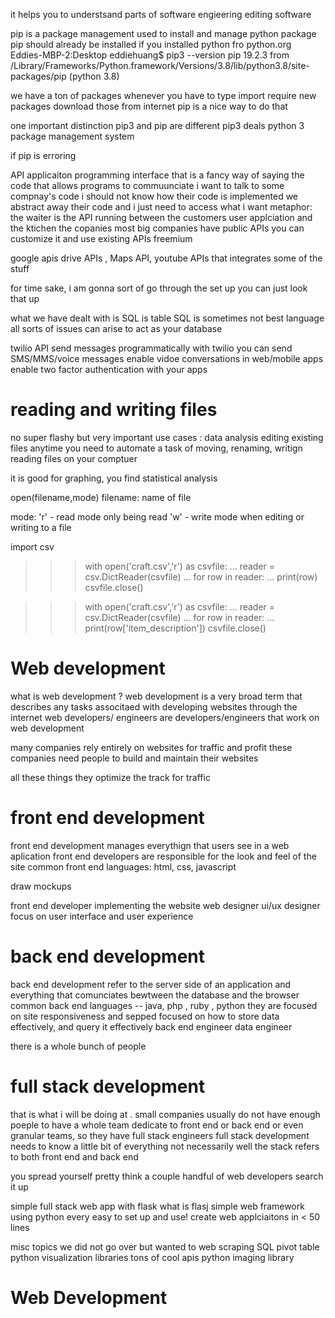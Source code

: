 it helps you to understsand parts of software engieering 
editing software 



pip is a package management used to install and manage python package 
pip should already be installed if you installed python fro python.org 
Eddies-MBP-2:Desktop eddiehuang$ pip3 --version 
pip 19.2.3 from /Library/Frameworks/Python.framework/Versions/3.8/lib/python3.8/site-packages/pip (python 3.8)


we have a ton of packages whenever you have to type import 
require new packages download those from internet 
pip is a nice way to do that 


one important distinction 
pip3 and pip are different 
pip3 deals python 3 package management system 


if pip is erroring 


API applicaiton programming interface 
that is a fancy way of saying the code that allows programs to commuunciate 
i want to talk to some compnay's code i should not know how their code is implemented 
we abstract away their code and i just need to access what i want 
metaphor: the waiter is the API running between the customers user applciation and the ktichen the copanies 
most big companies have public APIs
you can customize it and use existing APIs 
freemium 



google apis drive APIs , Maps API, youtube APIs 
that integrates some of the stuff 


for time sake, i am gonna sort of go through the set up 
you can just look that up 

what we have dealt with is SQL is table
SQL is sometimes not best language 
all sorts of issues can arise to act as your database 



twilio API 
send messages programmatically 
with twilio you can send SMS/MMS/voice messages 
enable vidoe conversations in web/mobile apps 
enable two factor authentication with your apps 


# reading and writing files 
no super flashy but very important 
use cases : 
data analysis 
editing existing files 
anytime you need to automate a task of moving, renaming, writign reading files on your comptuer 

it is good for graphing, you find statistical analysis 


open(filename,mode)
filename: name of file 

mode:
'r' - read mode only being read 
'w' - write mode when editing or writing to a file 

import csv
>>> with open('craft.csv','r') as csvfile:
...     reader = csv.DictReader(csvfile)
...     for row in reader:
...             print(row)
>>> csvfile.close()




>>> with open('craft.csv','r') as csvfile:
...     reader = csv.DictReader(csvfile)
...     for row in reader:
...             print(row['item_description'])
>>> csvfile.close()



# Web development 
what is web development ? 
web development is a very broad term that describes any tasks associtaed with developing websites through the internet 
web developers/ engineers are developers/engineers that work on web development 


many companies rely entirely on websites for traffic and profit 
these companies need people to build and maintain their websites

all these things they optimize the track for traffic 


# front end development 
front end development manages everythign that users see in a web aplication 
front end developers are responsible for the look and feel of the site 
common front end languages: html, css, javascript 

draw mockups 


front end developer implementing the website 
web designer 
ui/ux designer focus on user interface and user experience 



# back end development 
back end development refer to the server side of an application and everything that comunciates bewtween the database and the browser 
common back end languages -- java, php , ruby , python 
they are focused on site responsiveness and sepped 
focused on how to store data effectively, and query it effectively 
back end engineer 
data engineer 

there is a whole bunch of people 


# full stack development 

that is what i will be doing at . small companies usually do not have enough poeple to have a whole team dedicate to front end or back end or even granular teams, so they have full stack engineers 
full stack development needs to know a little bit of everything not necessarily well 
the stack refers to both front end and back end 


you spread yourself pretty think 
a couple handful of web developers 
search it up


simple full stack web app with flask
what is flasj 
simple web framework using python 
every easy to set up and use! create web applciaitons in < 50 lines 


misc topics we did not go over but wanted to 
web scraping 
SQL pivot table 
python visualization libraries 
tons of cool apis 
python imaging library 










# Web Development

